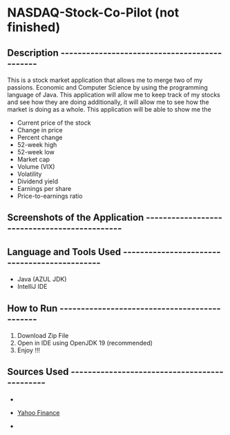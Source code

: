 # NASDAQ-Stock-Co-Pilot (not finished)

## Description ---------------------------------------------

This is a stock market application that allows me to merge two of my passions. Economic and Computer Science by using 
the programming language of Java. This application will allow me to keep track of my stocks and see how they are doing 
additionally, it will allow me to see how the market is doing as a whole. This application will be able to show me the
- Current price of the stock
- Change in price
- Percent change
- 52-week high
- 52-week low
- Market cap
- Volume (VIX)
- Volatility 
- Dividend yield
- Earnings per share
- Price-to-earnings ratio

## Screenshots of the Application ---------------------------------------------


## Language and Tools Used ---------------------------------------------

- Java (AZUL JDK)
- IntelliJ IDE


## How to Run ---------------------------------------------

1. Download Zip File
2. Open in IDE using OpenJDK 19 (recommended)
3. Enjoy !!! 

## Sources Used ---------------------------------------------

- 

- [Yahoo Finance](https://finance.yahoo.com/)
- 
